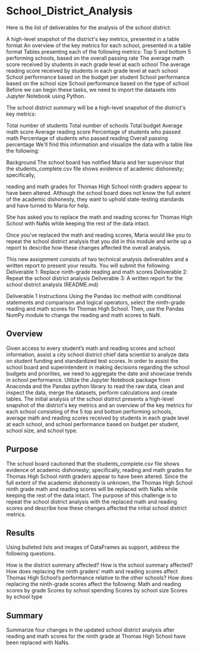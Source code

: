 # School_District_Analysis

Here is the list of deliverables for the analysis of the school district: 

A high-level snapshot of the district's key metrics, presented in a table format
An overview of the key metrics for each school, presented in a table format
Tables presenting each of the following metrics:
Top 5 and bottom 5 performing schools, based on the overall passing rate
The average math score received by students in each grade level at each school
The average reading score received by students in each grade level at each school
School performance based on the budget per student
School performance based on the school size 
School performance based on the type of school
Before we can begin these tasks, we need to import the datasets into Jupyter Notebook using Python.

The school district summary will be a high-level snapshot of the district's key metrics:

Total number of students
Total number of schools
Total budget
Average math score
Average reading score
Percentage of students who passed math
Percentage of students who passed reading
Overall passing percentage
We'll find this information and visualize the data with a table like the following:




Background
The school board has notified Maria and her supervisor that the students_complete.csv file shows evidence of academic dishonesty; specifically, 

reading and math grades for Thomas High School ninth graders appear to have been altered. Although the school board does not know the full extent of the academic dishonesty, they want to uphold state-testing standards and have turned to Maria for help. 

She has asked you to replace the math and reading scores for Thomas High School with NaNs while keeping the rest of the data intact. 

Once you’ve replaced the math and reading scores, Maria would like you to repeat the school district analysis that you did in this module and write up a report to describe how these changes affected the overall analysis.

This new assignment consists of two technical analysis deliverables and a written report to present your results. You will submit the following:
Deliverable 1: Replace ninth-grade reading and math scores
Deliverable 2: Repeat the school district analysis
Deliverable 3: A written report for the school district analysis (README.md)

Deliverable 1 Instructions
Using the Pandas loc method with conditional statements and comparison and logical operators, select the ninth-grade reading and math scores for Thomas High School. Then, use the Pandas NumPy module to change the reading and math scores to NaN.




## Overview 

Given access to every student’s math and reading scores and school information, assist a city school district chief data scientist to analyze data on student funding and standardized test scores. In order to assist the school board and superintendent in making decisions regarding the school budgets and priorities, we need to aggregate the date and showcase trends in school performance. Utilize the Jupyter Notebook package from Anaconda and the Pandas python library to read the raw data, clean and inspect the data, merge the datasets, perform calculations and create tables. The initial analysis of the school district presents a high-level snapshot of the district's key metrics and an overview of the key metrics for each school consisting of the 5 top and bottom performing schools, average math and reading scores received by students in each grade level at each school, and school performance based on budget per student, school size, and school type. 

## Purpose

The school board cautioned that the students_complete.csv file shows evidence of academic dishonesty; specifically, reading and math grades for Thomas High School ninth graders appear to have been altered. Since the full extent of the academic dishonesty is unknown, the Thomas High School ninth grade math and reading scores will be replaced with NaNs while keeping the rest of the data intact. The purpose of this challenge is to repeat the school district analysis with the replaced math and reading scores and describe how these changes affected the initial school district metrics.


## Results

Using bulleted lists and images of DataFrames as support, address the following questions.

How is the district summary affected?
How is the school summary affected?
How does replacing the ninth graders’ math and reading scores affect Thomas High School’s performance relative to the other schools?
How does replacing the ninth-grade scores affect the following:
Math and reading scores by grade
Scores by school spending
Scores by school size
Scores by school type

## Summary
Summarize four changes in the updated school district analysis after reading and math scores for the ninth grade at Thomas High School have been replaced with NaNs.


